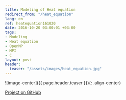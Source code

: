 ```yaml
---
title: Modeling of Heat equation
redirect_from: "/heat_equation"
lang: en
ref: heatequation161020
date: 2016-10-20 03:00:01 +03:00
tags:
- Modeling
- Heat equation
- OpenMP
- MPI
- C
layout: post
header:
  teaser: "/assets/images/heat_equation.jpg"
---
```


![image-center]({{ page.header.teaser }}){: .align-center}

[Project on GitHub](https://github.com/akarazeev/HeatEquation-5sem-MIPT-2016)
